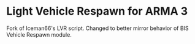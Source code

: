 # Light Vehicle Respawn for ARMA 3
Fork of Iceman66's LVR script. Changed to better mirror behavior of BIS Vehicle Respawn module.